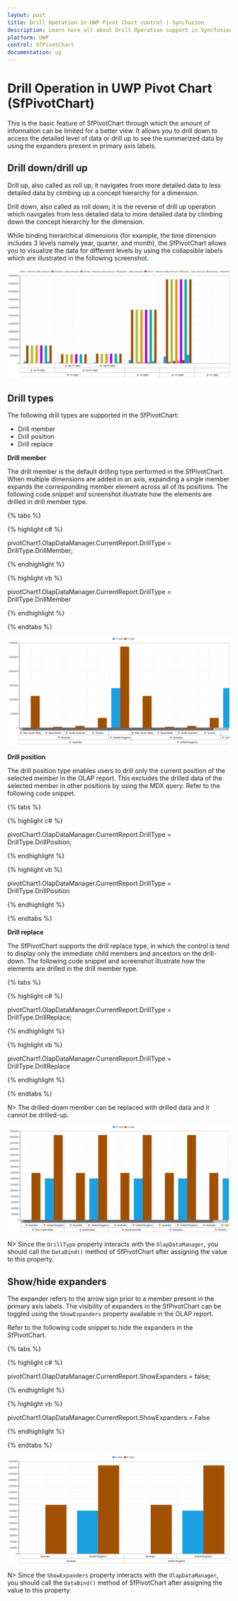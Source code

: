 ```yaml
---
layout: post
title: Drill Operation in UWP Pivot Chart control | Syncfusion
description: Learn here all about Drill Operation support in Syncfusion® UWP Pivot Chart (SfPivotChart) control and more.
platform: UWP
control: SfPivotChart
documentation: ug
---
```


# Drill Operation in UWP Pivot Chart (SfPivotChart)

This is the basic feature of SfPivotChart through which the amount of information can be limited for a better view. It allows you to drill down to access the detailed level of data or drill up to see the summarized data by using the expanders present in primary axis labels.

## Drill down/drill up

Drill up, also called as roll up; it navigates from more detailed data to less detailed data by climbing up a concept hierarchy for a dimension.

Drill down, also called as roll down; it is the reverse of drill up operation which navigates from less detailed data to more detailed data by climbing down the concept hierarchy for the dimension.

While binding hierarchical dimensions (for example, the time dimension includes 3 levels namely year, quarter, and month), the SfPivotChart allows you to visualize the data for different levels by using the collapsible labels which are illustrated in the following screenshot.

![Drill-operation](Drill-Operation_images/Drill-operation.png)

## Drill types

The following drill types are supported in the SfPivotChart:

* Drill member
* Drill position
* Drill replace

**Drill member**

The drill member is the default drilling type performed in the SfPivotChart. When multiple dimensions are added in an axis, expanding a single member expands the corresponding member element across all of its positions. The following code snippet and screenshot illustrate how the elements are drilled in drill member type.

{% tabs %}

{% highlight c# %}

pivotChart1.OlapDataManager.CurrentReport.DrillType = DrillType.DrillMember;

{% endhighlight %}

{% highlight vb %}

pivotChart1.OlapDataManager.CurrentReport.DrillType = DrillType.DrillMember

{% endhighlight %}

{% endtabs %}

![Drill-member](Drill-Operation_images/Drill-member.png)

**Drill position**

The drill position type enables users to drill only the current position of the selected member in the OLAP report. This excludes the drilled data of the selected member in other positions by using the MDX query. Refer to the following code snippet.

{% tabs %}

{% highlight c# %}

pivotChart1.OlapDataManager.CurrentReport.DrillType = DrillType.DrillPosition;

{% endhighlight %}

{% highlight vb %}

pivotChart1.OlapDataManager.CurrentReport.DrillType = DrillType.DrillPosition

{% endhighlight %}

{% endtabs %}

**Drill replace**

The SfPivotChart supports the drill replace type, in which the control is tend to display only the immediate child members and ancestors on the drill-down. The following code snippet and screenshot illustrate how the elements are drilled in the drill member type.

{% tabs %}

{% highlight c# %}

pivotChart1.OlapDataManager.CurrentReport.DrillType = DrillType.DrillReplace;

{% endhighlight %}

{% highlight vb %}

pivotChart1.OlapDataManager.CurrentReport.DrillType = DrillType.DrillReplace

{% endhighlight %}

{% endtabs %}

N> The drilled-down member can be replaced with drilled data and it cannot be drilled-up.

![Drill-replace](Drill-Operation_images/Drill-replace.png)

N> Since the `DrillType` property interacts with the `OlapDataManager`, you should call the `DataBind()` method of SfPivotChart after assigning the value to this property.

## Show/hide expanders

The expander refers to the arrow sign prior to a member present in the primary axis labels. The visibility of expanders in the SfPivotChart can be toggled using the `ShowExpanders` property available in the OLAP report.

Refer to the following code snippet to hide the expanders in the SfPivotChart.

{% tabs %}

{% highlight c# %}

pivotChart1.OlapDataManager.CurrentReport.ShowExpanders = false;

{% endhighlight %}

{% highlight vb %}

pivotChart1.OlapDataManager.CurrentReport.ShowExpanders = False

{% endhighlight %}

{% endtabs %}

![Drill-operation-hide-expanders](Drill-Operation_images/Drill-operation-hide-expanders.png)

N> Since the `ShowExpanders` property interacts with the `OlapDataManager`, you should call the `DataBind()` method of SfPivotChart after assigning the value to this property.
